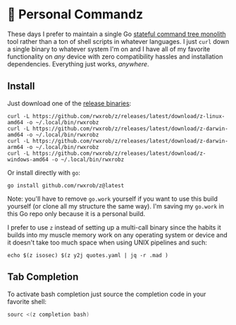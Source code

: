 # 🌳 Personal Commandz

These days I prefer to maintain a single Go [stateful command tree monolith](https://rwxrob.github.io/zet/1729/) tool rather than a ton of shell scripts in whatever languages. I just `curl` down a single binary to whatever system I'm on and I have all of my favorite functionality on *any* device with zero compatibility hassles and installation dependencies. Everything just works, *anywhere*.

## Install

Just download one of the [release binaries](https://github.com/rwxrob/z/releases):

```
curl -L https://github.com/rwxrob/z/releases/latest/download/z-linux-amd64 -o ~/.local/bin/rwxrobz
curl -L https://github.com/rwxrob/z/releases/latest/download/z-darwin-amd64 -o ~/.local/bin/rwxrobz
curl -L https://github.com/rwxrob/z/releases/latest/download/z-darwin-arm64 -o ~/.local/bin/rwxrobz
curl -L https://github.com/rwxrob/z/releases/latest/download/z-windows-amd64 -o ~/.local/bin/rwxrobz
```

Or install directly with `go`:

```
go install github.com/rwxrob/z@latest
```

Note: you'll have to remove `go.work` yourself if you want to use this build yourself (or clone all my structure the same way). I'm saving my `go.work` in this Go repo only because it is a personal build.

I prefer to use `z` instead of setting up a multi-call binary since the habits it builds into my muscle memory work on any operating system or device and it doesn't take too much space when using UNIX pipelines and
such:

```
echo $(z isosec) $(z y2j quotes.yaml | jq -r .mad )
```

## Tab Completion

To activate bash completion just source the completion code in your favorite shell:

```bash
sourc <(z completion bash)
```
